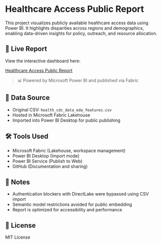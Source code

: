 # Healthcare Access Public Report

This project visualizes publicly available healthcare access data using Power BI. It highlights disparities across regions and demographics, enabling data-driven insights for policy, outreach, and resource allocation.

## 🔗 Live Report

View the interactive dashboard here: 

[Healthcare Access Public Report](https://app.fabric.microsoft.com/view?r=eyJrIjoiNjI1M2I2NmItZmUxZC00OGViLWIwNDktZjk3N2RjZDY3OGMyIiwidCI6ImRkOTE3ZDQ3LWI2MzctNDAwMC1hNWY1LWMyMTI4N2Q3N2QxYSIsImMiOjZ9)

> 📊 Powered by Microsoft Power BI and published via Fabric

## 📁 Data Source

- Original CSV: `health_cdc_data_eda_features.csv`
- Hosted in Microsoft Fabric Lakehouse
- Imported into Power BI Desktop for public publishing

## 🛠️ Tools Used

- Microsoft Fabric (Lakehouse, workspace management)
- Power BI Desktop (Import mode)
- Power BI Service (Publish to Web)
- GitHub (Documentation and sharing)

## 📌 Notes

- Authentication blockers with DirectLake were bypassed using CSV import
- Semantic model restrictions avoided for public embedding
- Report is optimized for accessibility and performance

## 📄 License

MIT License 
